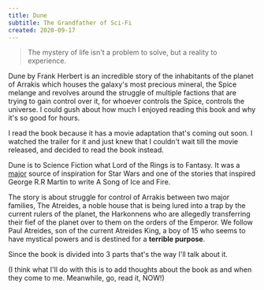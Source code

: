 ```yaml
---
title: Dune
subtitle: The Grandfather of Sci-Fi
created: 2020-09-17
---
```


> The mystery of life isn't a problem to solve, but a reality to experience.

Dune by Frank Herbert is an incredible story of the inhabitants of the planet of Arrakis which houses the galaxy's most precious mineral, the Spice melange and revolves around the struggle of multiple factions that are trying to gain control over it, for whoever controls the Spice, controls the universe. I could gush about how much I enjoyed reading this book and why it's so good for hours.

I read the book because it has a movie adaptation that's coming out soon. I watched the trailer for it and just knew that I couldn't wait till the movie released, and decided to read the book instead.

Dune is to Science Fiction what Lord of the Rings is to Fantasy. It was a [major](https://www.reddit.com/r/starwarsspeculation/comments/6gp1s6/the_original_star_wars_was_created_when_george/) source of inspiration for Star Wars and one of the stories that inspired George R.R Martin to write A Song of Ice and Fire.

The story is about struggle for control of Arrakis between two major families, The Atreides, a noble house that is being lured into a trap by the current rulers of the planet, the Harkonnens who are allegedly transferring their fief of the planet over to them on the orders of the Emperor. We follow Paul Atreides, son of the current Atreides King, a boy of 15 who seems to have mystical powers and is destined for a **terrible purpose**.

Since the book is divided into 3 parts that's the way I'll talk about it.

(I think what I'll do with this is to add thoughts about the book as and when they come to me. Meanwhile, go, read it, NOW!)

